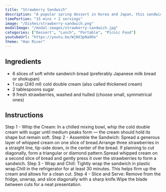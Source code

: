 ```yaml
---
title: "Strawberry Sandwich"
description: "A popular spring dessert in Korea and Japan, this sandwich is made with soft milk bread, fluffy whipped cream, and fresh strawberries. Perfect to enjoy under cherry blossoms with green tea or a latte!"
timePortion: "15 mins • 2 servings"
image: "/Dishes/strawberry-sandwich.png"
modalImage: "/modal-images/strawberry-sandwich.jpg"
categories: ["Dessert", "Lunch", "Portable", "Picnic Food"]
youtubeUrl: "https://youtu.be/WjNX3pNa9Oo"
theme: "Han River"
---
```


## Ingredients
- 6 slices of soft white sandwich bread (preferably Japanese milk bread or shokupan)
- 1 cup (240 ml) cold double cream (also called thickened cream)
- 2 tablespoons sugar
- 9 fresh strawberries, washed and hulled (choose small, symmetrical ones)

## Instructions
Step 1 - Whip the Cream: In a chilled mixing bowl, whip the cold double cream with sugar until medium peaks form — the cream should hold its shape but remain soft.
Step 2 - Assemble the Sandwich: Spread a generous layer of whipped cream on one slice of bread.Arrange three strawberries in a straight line, tip-side down, in the center of the bread. If planning to cut diagonally, form a triangular or diamond pattern.Spread whipped cream on a second slice of bread and gently press it over the strawberries to form a sandwich.
Step 3 - Wrap and Chill: Tightly wrap the sandwich in plastic wrap.Chill in the refrigerator for at least 30 minutes. This helps firm up the cream and allows for a clean cut.
Step 4 - Slice and Serve: Remove from the fridge, unwrap, and slice diagonally with a sharp knife.Wipe the blade between cuts for a neat presentation.